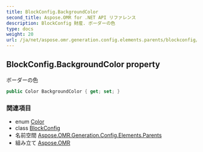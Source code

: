 ```yaml
---
title: BlockConfig.BackgroundColor
second_title: Aspose.OMR for .NET API リファレンス
description: BlockConfig 財産. ボーダーの色
type: docs
weight: 20
url: /ja/net/aspose.omr.generation.config.elements.parents/blockconfig/backgroundcolor/
---
```

## BlockConfig.BackgroundColor property

ボーダーの色

```csharp
public Color BackgroundColor { get; set; }
```

### 関連項目

* enum [Color](../../../aspose.omr.generation/color/)
* class [BlockConfig](../)
* 名前空間 [Aspose.OMR.Generation.Config.Elements.Parents](../../blockconfig/)
* 組み立て [Aspose.OMR](../../../)


